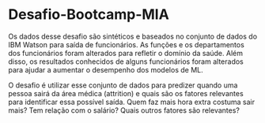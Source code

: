 # Desafio-Bootcamp-MIA

Os dados desse desafio são sintéticos e baseados no conjunto de dados do IBM Watson para saída de funcionários. As funções e os departamentos dos funcionários foram alterados para refletir o domínio da saúde. Além disso, os resultados conhecidos de alguns funcionários foram alterados para ajudar a aumentar o desempenho dos modelos de ML.


 O desafio é utilizar esse conjunto de dados para predizer quando uma pessoa sairá da área médica (attrition) e quais são os fatores relevantes para identificar essa possível saída. Quem faz mais hora extra costuma sair mais? Tem relação com o salário? Quais outros fatores são relevantes?
